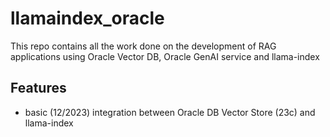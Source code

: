 # llamaindex_oracle
This repo contains all the work done on the development of RAG applications using Oracle Vector DB, Oracle GenAI service and llama-index

## Features
* basic (12/2023) integration between Oracle DB Vector Store (23c) and llama-index
